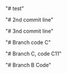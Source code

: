 "# test"

"# 2nd commit line" 


"# 3nd commit line" 







"# Branch code C"


"# Branch C, code C11"

"# Branch B Code"
